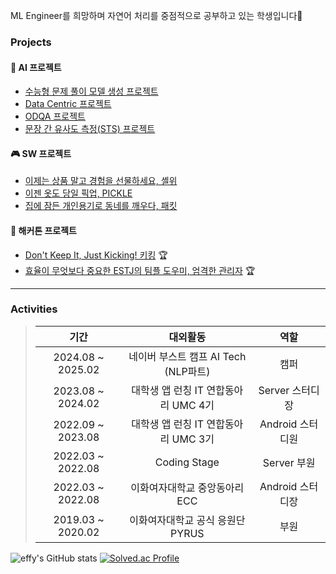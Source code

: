 
ML Engineer를 희망하며 자연어 처리를 중점적으로 공부하고 있는 학생입니다🌟


### Projects
#### 🤖 AI 프로젝트
- [수능형 문제 풀이 모델 생성 프로젝트](https://github.com/boostcampaitech7/level2-nlp-generationfornlp-nlp-02-lv3)
- [Data Centric 프로젝트](https://github.com/boostcampaitech7/level2-nlp-datacentric-nlp-04)
- [ODQA 프로젝트](https://github.com/boostcampaitech7/level2-mrc-nlp-04)
- [문장 간 유사도 측정(STS) 프로젝트](https://github.com/boostcampaitech7/level1-semantictextsimilarity-nlp-04)  

#### 🎮 SW 프로젝트
- [이제는 상품 말고 경험을 선물하세요, 셸위](https://github.com/ShallWeProject)  
- [이젠 옷도 당일 픽업, PICKLE](https://github.com/pick-PICKLE)  
- [집에 잠든 개인용기로 동네를 깨우다, 패킷](https://github.com/PackItProject/PACK_IT_Server)  


#### 🏃 해커톤 프로젝트
- [Don't Keep It, Just Kicking! 키킹](https://github.com/UMC-4th-Hackerthon-U) 🏆  
- [효율이 무엇보다 중요한 ESTJ의 팀플 도우미, 엄격한 관리자](https://github.com/umc-hackathon-Y/Y-android) 🏆  
---

### Activities
> | 기간               | 대외활동                                   | 역할               |
> |:-------------------:|:------------------------------------------:|:-------------------:|
> | 2024.08 ~ 2025.02   | 네이버 부스트 캠프 AI Tech (NLP파트)        | 캠퍼               |
> | 2023.08 ~ 2024.02   | 대학생 앱 런칭 IT 연합동아리 UMC 4기         | Server 스터디장    |
> | 2022.09 ~ 2023.08   | 대학생 앱 런칭 IT 연합동아리 UMC 3기         | Android 스터디원   |
> | 2022.03 ~ 2022.08   | Coding Stage                              | Server 부원        |
> | 2022.03 ~ 2022.08   | 이화여자대학교 중앙동아리 ECC              | Android 스터디장   |
> | 2019.03 ~ 2020.02   | 이화여자대학교 공식 응원단 PYRUS            | 부원               |

![effy's GitHub stats](https://github-readme-stats.vercel.app/api?username=gayeon7877&show_icons=true&theme=aura_dark)  [![Solved.ac Profile](http://mazassumnida.wtf/api/v2/generate_badge?boj=gayean01)](https://solved.ac/gayean01/) 




